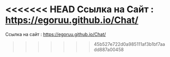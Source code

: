 <<<<<<< HEAD
Ссылка на Сайт : https://egoruu.github.io/Chat/
=======
Ссылка на сайт : https://egoruu.github.io/Chat/
>>>>>>> 45b527e722d0a985111af3b1bf7aadd887a00458
